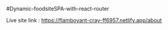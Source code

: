 #Dynamic-foodsiteSPA-with-react-router

Live site link : https://flamboyant-cray-ff6957.netlify.app/about
